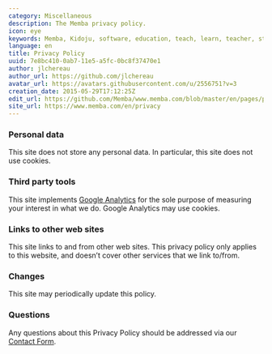 ```yaml
---
category: Miscellaneous
description: The Memba privacy policy.
icon: eye
keywords: Memba, Kidoju, software, education, teach, learn, teacher, student, knowledge, test, quiz, blog, article, documentation
language: en
title: Privacy Policy
uuid: 7e8bc410-0ab7-11e5-a5fc-0bc8f37470e1
author: jlchereau
author_url: https://github.com/jlchereau
avatar_url: https://avatars.githubusercontent.com/u/2556751?v=3
creation_date: 2015-05-29T17:12:25Z
edit_url: https://github.com/Memba/www.memba.com/blob/master/en/pages/privacy.md
site_url: https://www.memba.com/en/privacy
---
```

### Personal data

This site does not store any personal data. In particular, this site does not use cookies.

### Third party tools

This site implements [Google Analytics](http://www.google.com/analytics/) for the sole purpose of measuring your interest in what we do.
Google Analytics may use cookies.

### Links to other web sites 

This site links to and from other web sites.
This privacy policy only applies to this website, and doesn’t cover other services that we link to/from.

### Changes

This site may periodically update this policy.

### Questions

Any questions about this Privacy Policy should be addressed via our [Contact Form](https://www.memba.com/en/contact).